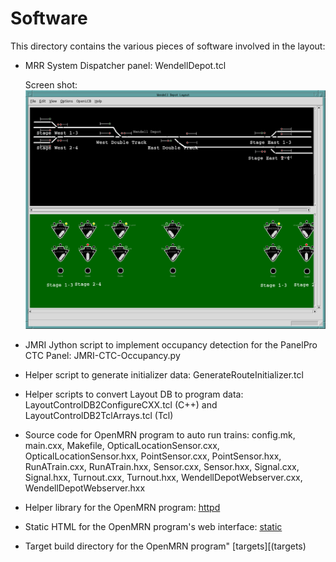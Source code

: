 # Software

This directory contains the various pieces of software involved in the layout:

- MRR System Dispatcher panel: WendellDepot.tcl

  Screen shot: ![MRR System Dispatcher panel](WendellDepotCTC.png)

- JMRI Jython script to implement occupancy detection for the PanelPro CTC
  Panel: JMRI-CTC-Occupancy.py
  
- Helper script to generate initializer data: GenerateRouteInitializer.tcl

- Helper scripts to convert Layout DB to program data: 
  LayoutControlDB2ConfigureCXX.tcl (C++) and 
  LayoutControlDB2TclArrays.tcl (Tcl)
  
- Source code for OpenMRN program to auto run trains: config.mk, main.cxx, 
  Makefile, OpticalLocationSensor.cxx, OpticalLocationSensor.hxx, 
  PointSensor.cxx, PointSensor.hxx, RunATrain.cxx, RunATrain.hxx, Sensor.cxx,
  Sensor.hxx, Signal.cxx, Signal.hxx, Turnout.cxx, Turnout.hxx, 
  WendellDepotWebserver.cxx, WendellDepotWebserver.hxx

- Helper library for the OpenMRN program: [httpd](httpd)

- Static HTML for the OpenMRN program's web interface: [static](static)

- Target build directory for the OpenMRN program" [targets][(targets)
